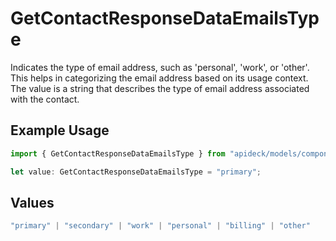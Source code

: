 # GetContactResponseDataEmailsType

Indicates the type of email address, such as 'personal', 'work', or 'other'. This helps in categorizing the email address based on its usage context. The value is a string that describes the type of email address associated with the contact.

## Example Usage

```typescript
import { GetContactResponseDataEmailsType } from "apideck/models/components";

let value: GetContactResponseDataEmailsType = "primary";
```

## Values

```typescript
"primary" | "secondary" | "work" | "personal" | "billing" | "other"
```